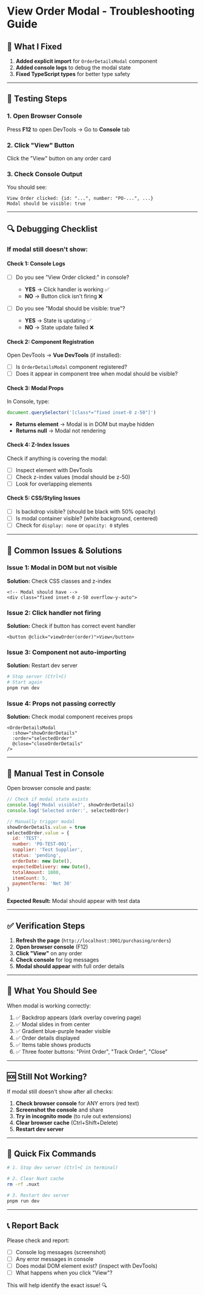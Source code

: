# View Order Modal - Troubleshooting Guide

## 🔧 What I Fixed

1. **Added explicit import** for `OrderDetailsModal` component
2. **Added console logs** to debug the modal state
3. **Fixed TypeScript types** for better type safety

---

## 🧪 Testing Steps

### 1. Open Browser Console
Press **F12** to open DevTools → Go to **Console** tab

### 2. Click "View" Button
Click the "View" button on any order card

### 3. Check Console Output
You should see:
```
View Order clicked: {id: "...", number: "PO-...", ...}
Modal should be visible: true
```

---

## 🔍 Debugging Checklist

### If modal still doesn't show:

#### Check 1: Console Logs
- [ ] Do you see "View Order clicked:" in console?
  - **YES** → Click handler is working ✅
  - **NO** → Button click isn't firing ❌

- [ ] Do you see "Modal should be visible: true"?
  - **YES** → State is updating ✅
  - **NO** → State update failed ❌

#### Check 2: Component Registration
Open DevTools → **Vue DevTools** (if installed):
- [ ] Is `OrderDetailsModal` component registered?
- [ ] Does it appear in component tree when modal should be visible?

#### Check 3: Modal Props
In Console, type:
```javascript
document.querySelector('[class*="fixed inset-0 z-50"]')
```
- **Returns element** → Modal is in DOM but maybe hidden
- **Returns null** → Modal not rendering

#### Check 4: Z-Index Issues
Check if anything is covering the modal:
- [ ] Inspect element with DevTools
- [ ] Check z-index values (modal should be z-50)
- [ ] Look for overlapping elements

#### Check 5: CSS/Styling Issues
- [ ] Is backdrop visible? (should be black with 50% opacity)
- [ ] Is modal container visible? (white background, centered)
- [ ] Check for `display: none` or `opacity: 0` styles

---

## 🐛 Common Issues & Solutions

### Issue 1: Modal in DOM but not visible
**Solution:** Check CSS classes and z-index
```vue
<!-- Modal should have -->
<div class="fixed inset-0 z-50 overflow-y-auto">
```

### Issue 2: Click handler not firing
**Solution:** Check if button has correct event handler
```vue
<button @click="viewOrder(order)">View</button>
```

### Issue 3: Component not auto-importing
**Solution:** Restart dev server
```bash
# Stop server (Ctrl+C)
# Start again
pnpm run dev
```

### Issue 4: Props not passing correctly
**Solution:** Check modal component receives props
```vue
<OrderDetailsModal
  :show="showOrderDetails"
  :order="selectedOrder"
  @close="closeOrderDetails"
/>
```

---

## 🔬 Manual Test in Console

Open browser console and paste:

```javascript
// Check if modal state exists
console.log('Modal visible?', showOrderDetails)
console.log('Selected order:', selectedOrder)

// Manually trigger modal
showOrderDetails.value = true
selectedOrder.value = {
  id: 'TEST',
  number: 'PO-TEST-001',
  supplier: 'Test Supplier',
  status: 'pending',
  orderDate: new Date(),
  expectedDelivery: new Date(),
  totalAmount: 1000,
  itemCount: 5,
  paymentTerms: 'Net 30'
}
```

**Expected Result:** Modal should appear with test data

---

## ✅ Verification Steps

1. **Refresh the page** (`http://localhost:3001/purchasing/orders`)
2. **Open browser console** (F12)
3. **Click "View"** on any order
4. **Check console** for log messages
5. **Modal should appear** with full order details

---

## 📸 What You Should See

When modal is working correctly:
1. ✅ Backdrop appears (dark overlay covering page)
2. ✅ Modal slides in from center
3. ✅ Gradient blue-purple header visible
4. ✅ Order details displayed
5. ✅ Items table shows products
6. ✅ Three footer buttons: "Print Order", "Track Order", "Close"

---

## 🆘 Still Not Working?

If modal still doesn't show after all checks:

1. **Check browser console** for ANY errors (red text)
2. **Screenshot the console** and share
3. **Try in incognito mode** (to rule out extensions)
4. **Clear browser cache** (Ctrl+Shift+Delete)
5. **Restart dev server**

---

## 🎯 Quick Fix Commands

```bash
# 1. Stop dev server (Ctrl+C in terminal)

# 2. Clear Nuxt cache
rm -rf .nuxt

# 3. Restart dev server
pnpm run dev
```

---

## 📞 Report Back

Please check and report:
- [ ] Console log messages (screenshot)
- [ ] Any error messages in console
- [ ] Does modal DOM element exist? (inspect with DevTools)
- [ ] What happens when you click "View"?

This will help identify the exact issue! 🔍

